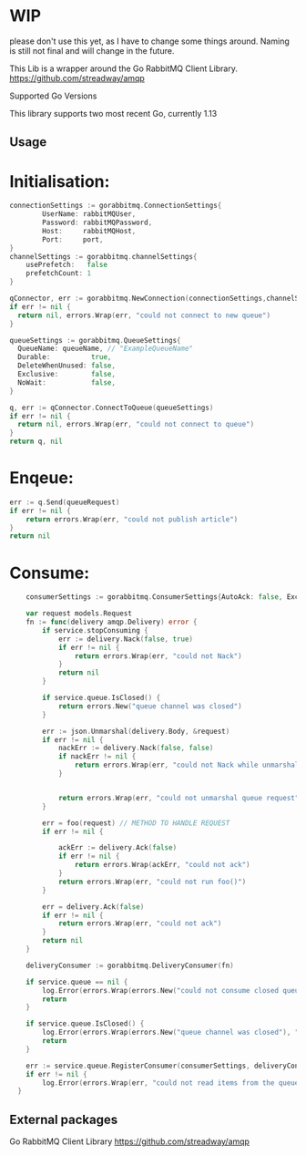 # WIP

please don't use this yet, as I have to change some things around. Naming is still not final and will change in the future.

This Lib is a wrapper around the Go RabbitMQ Client Library. https://github.com/streadway/amqp

Supported Go Versions

This library supports two most recent Go, currently 1.13

## Usage

# Initialisation:

```Go
connectionSettings := gorabbitmq.ConnectionSettings{
		UserName: rabbitMQUser,
		Password: rabbitMQPassword,
		Host:     rabbitMQHost,
		Port:     port,
}
channelSettings := gorabbitmq.channelSettings{
	usePrefetch:   false
	prefetchCount: 1
}

qConnector, err := gorabbitmq.NewConnection(connectionSettings,channelSettings)
if err != nil {
  return nil, errors.Wrap(err, "could not connect to new queue")
}

queueSettings := gorabbitmq.QueueSettings{
  QueueName: queueName, // "ExampleQueueName"
  Durable:          true,
  DeleteWhenUnused: false,
  Exclusive:        false,
  NoWait:           false,
}

q, err := qConnector.ConnectToQueue(queueSettings)
if err != nil {
  return nil, errors.Wrap(err, "could not connect to queue")
}
return q, nil
```

# Enqeue:

```Go
err := q.Send(queueRequest)
if err != nil {
	return errors.Wrap(err, "could not publish article")
}
return nil
```

# Consume:

```Go
	consumerSettings := gorabbitmq.ConsumerSettings{AutoAck: false, Exclusive: false, NoLocal: false, NoWait: false}

	var request models.Request
	fn := func(delivery amqp.Delivery) error {
		if service.stopConsuming {
			err := delivery.Nack(false, true)
			if err != nil {
				return errors.Wrap(err, "could not Nack")
			}
			return nil
		}

		if service.queue.IsClosed() {
			return errors.New("queue channel was closed")
		}

		err := json.Unmarshal(delivery.Body, &request)
		if err != nil {
			nackErr := delivery.Nack(false, false)
			if nackErr != nil {
				return errors.Wrap(err, "could not Nack while unmarshall error")
			}


			return errors.Wrap(err, "could not unmarshal queue request")
		}

		err = foo(request) // METHOD TO HANDLE REQUEST 
		if err != nil {

			ackErr := delivery.Ack(false)
			if err != nil {
				return errors.Wrap(ackErr, "could not ack")
			}
			return errors.Wrap(err, "could not run foo()")
		}

		err = delivery.Ack(false)
		if err != nil {
			return errors.Wrap(err, "could not ack")
		}
		return nil
	}

	deliveryConsumer := gorabbitmq.DeliveryConsumer(fn)

	if service.queue == nil {
		log.Error(errors.Wrap(errors.New("could not consume closed queue"), ""))
		return
	}

	if service.queue.IsClosed() {
		log.Error(errors.Wrap(errors.New("queue channel was closed"), ""))
		return
	}

	err := service.queue.RegisterConsumer(consumerSettings, deliveryConsumer)
	if err != nil {
		log.Error(errors.Wrap(err, "could not read items from the queue"))
  }
```


## External packages

Go RabbitMQ Client Library https://github.com/streadway/amqp
